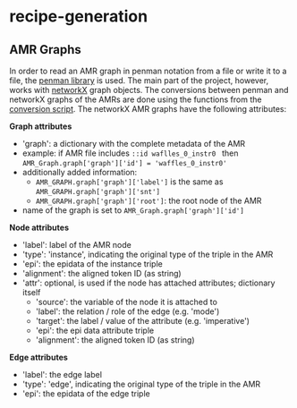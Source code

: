 # recipe-generation


## AMR Graphs

In order to read an AMR graph in penman notation from a file or write it to a file, the [penman library](https://github.com/goodmami/penman/) is used. The main part of the project, however, works with [networkX](https://networkx.org/documentation/stable/index.html) graph objects. The conversions between penman and networkX graphs of the AMRs are done using the functions from the [conversion script](https://github.com/interactive-cookbook/recipe-generation/blob/main/amr_processing/penman_networkx_conversions.py). 
The networkX AMR graphs have the following attributes:


**Graph attributes**
* 'graph': a dictionary with the complete metadata of the AMR
* example: if AMR file includes `::id waflles_0_instr0 ` then `AMR_Graph.graph['graph']['id'] = 'waffles_0_instr0'`
* additionally added information: 
  * `AMR_GRAPH.graph['graph']['label']` is the same as `AMR_GRAPH.graph['graph']['snt']`
  * `AMR_GRAPH.graph['graph']['root']`: the root node of the AMR 
* name of the graph is set to `AMR_Graph.graph['graph']['id']`


**Node attributes**
* 'label': label of the AMR node
* 'type': 'instance', indicating the original type of the triple in the AMR 
* 'epi': the epidata of the instance triple
* 'alignment': the aligned token ID (as string)
* 'attr': optional, is used if the node has attached attributes; dictionary itself
  * 'source': the variable of the node it is attached to
  * 'label': the relation / role of the edge (e.g. 'mode')
  * 'target': the label / value of the attribute (e.g. 'imperative')
  * 'epi': the epi data attribute triple
  * 'alignment': the aligned token ID (as string)


**Edge attributes**
* 'label': the edge label
* 'type': 'edge', indicating the original type of the triple in the AMR
* 'epi': the epidata of the edge triple
